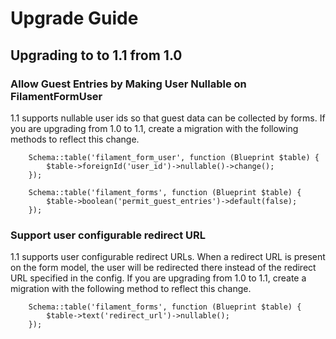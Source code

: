 # Upgrade Guide
## Upgrading to to 1.1 from 1.0
### Allow Guest Entries by Making User Nullable on FilamentFormUser
1.1 supports nullable user ids so that guest data can be collected by forms. If you are upgrading from 1.0 to 1.1, create a migration with the following methods to reflect this change.
```
    Schema::table('filament_form_user', function (Blueprint $table) {
        $table->foreignId('user_id')->nullable()->change();
    });

    Schema::table('filament_forms', function (Blueprint $table) {
        $table->boolean('permit_guest_entries')->default(false);
    });
```
### Support user configurable redirect URL
1.1 supports user configurable redirect URLs. When a redirect URL is present on the form model, the user will be redirected there instead of the redirect URL specified in the config. If you are upgrading from 1.0 to 1.1, create a migration with the following method to reflect this change.
```
    Schema::table('filament_forms', function (Blueprint $table) {
        $table->text('redirect_url')->nullable();
    });
```
